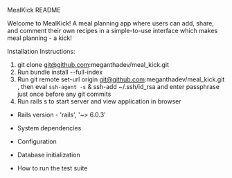  MealKick README

Welcome to MealKick! A meal planning app where users can add, share, and comment their own recipes in a simple-to-use interface which makes meal planning - a kick!

Installation Instructions:

1) git clone git@github.com:meganthadev/meal_kick.git
2) Run   bundle install --full-index
2) Run   git remote set-url origin git@github.com:meganthadev/meal_kick.git , then    eval `ssh-agent -s`  & 
  ssh-add ~/.ssh/id_rsa   and enter passphrase just once before any git commits
3) Run rails s to start server and view application in browser




* Rails version - 'rails', '~> 6.0.3'

* System dependencies

* Configuration

* Database initialization

* How to run the test suite

